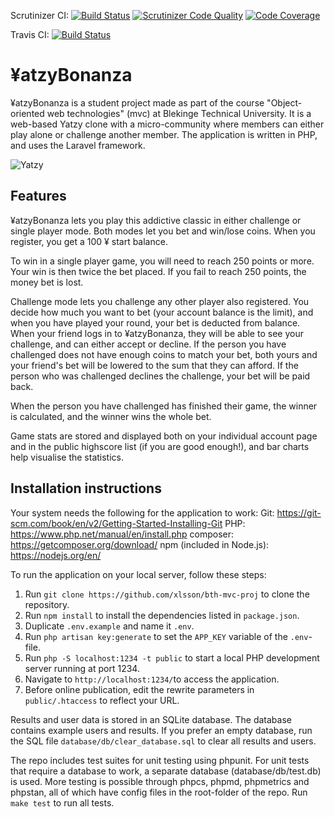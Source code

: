 Scrutinizer CI: [![Build Status](https://scrutinizer-ci.com/g/xlsson/bth-mvc-proj/badges/build.png?b=main)](https://scrutinizer-ci.com/g/xlsson/bth-mvc-proj/build-status/main) [![Scrutinizer Code Quality](https://scrutinizer-ci.com/g/xlsson/bth-mvc-proj/badges/quality-score.png?b=main)](https://scrutinizer-ci.com/g/xlsson/bth-mvc-proj/?branch=main) [![Code Coverage](https://scrutinizer-ci.com/g/xlsson/bth-mvc-proj/badges/coverage.png?b=main)](https://scrutinizer-ci.com/g/xlsson/bth-mvc-proj/?branch=main)

Travis CI: [![Build Status](https://travis-ci.com/xlsson/bth-mvc-proj.svg?branch=main)](https://travis-ci.com/xlsson/bth-mvc-proj)

# ¥atzyBonanza

¥atzyBonanza is a student project made as part of the course "Object-oriented
web technologies" (mvc) at Blekinge Technical University. It is a web-based
Yatzy clone with a micro-community where members can either play alone
or challenge another member. The application is written in PHP, and uses the
Laravel framework.

![Yatzy](https://github.com/xlsson/bth-mvc-proj/blob/main/doc/design/yatzy_screenshot.png?raw=true)

## Features

¥atzyBonanza lets you play this addictive classic in either challenge or single
player mode. Both modes let you bet and win/lose coins. When you register, you
get a 100 ¥ start balance.

To win in a single player game, you will need to reach 250 points or more. Your
win is then twice the bet placed. If you fail to reach 250 points, the money bet
is lost.

Challenge mode lets you challenge any other player also registered. You decide
how much you want to bet (your account balance is the limit), and when you have
played your round, your bet is deducted from balance. When your friend logs in
to ¥atzyBonanza, they will be able to see your challenge, and can either accept
or decline. If the person you have challenged does not have enough coins to
match your bet, both yours and your friend's bet will be lowered to the sum that
they can afford. If the person who was challenged declines the challenge, your
bet will be paid back.

When the person you have challenged has finished their game, the winner is
calculated, and the winner wins the whole bet.

Game stats are stored and displayed both on your individual account page and in
the public highscore list (if you are good enough!), and bar charts help visualise
the statistics.

## Installation instructions

Your system needs the following for the application to work:
Git: https://git-scm.com/book/en/v2/Getting-Started-Installing-Git
PHP: https://www.php.net/manual/en/install.php
composer: https://getcomposer.org/download/
npm (included in Node.js): https://nodejs.org/en/

To run the application on your local server, follow these steps:
1. Run `git clone https://github.com/xlsson/bth-mvc-proj` to clone the repository.
2. Run `npm install` to install the dependencies listed in `package.json`.
3. Duplicate `.env.example` and name it `.env`.
4. Run `php artisan key:generate` to set the `APP_KEY` variable of the `.env`-file.
5. Run `php -S localhost:1234 -t public` to start a local PHP development server running at port 1234.
6. Navigate to `http://localhost:1234/`to access the application.
7. Before online publication, edit the rewrite parameters in `public/.htaccess` to reflect your URL.

Results and user data is stored in an SQLite database. The database contains
example users and results. If you prefer an empty database, run the SQL file
`database/db/clear_database.sql` to clear all results and users.

The repo includes test suites for unit testing using phpunit. For unit tests that
require a database to work, a separate database (database/db/test.db) is used.
More testing is possible through phpcs, phpmd, phpmetrics and phpstan, all of
which have config files in the root-folder of the repo. Run `make test` to run
all tests.
